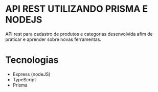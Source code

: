 # API REST UTILIZANDO PRISMA E NODEJS

API rest para cadastro de produtos e categorias desenvolvida afim de praticar e aprender sobre novas ferramentas.

# Tecnologias

* Express (nodeJS)
* TypeScript
* Prisma
